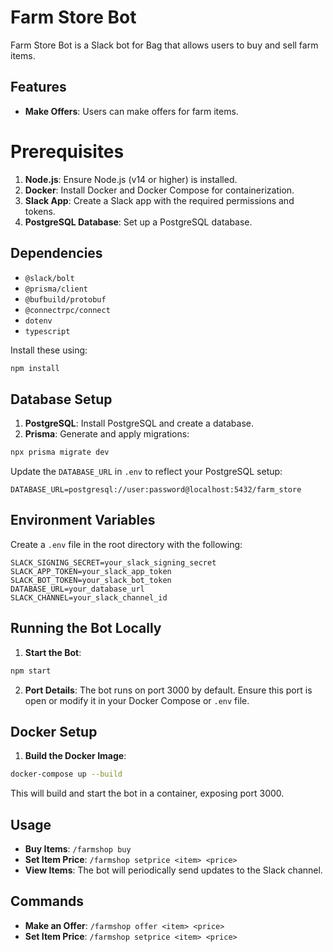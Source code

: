 # Farm Store Bot

Farm Store Bot is a Slack bot for Bag that allows users to buy and sell farm items.

## Features

- **Make Offers**: Users can make offers for farm items.

# Prerequisites

1. **Node.js**: Ensure Node.js (v14 or higher) is installed.
2. **Docker**: Install Docker and Docker Compose for containerization.
3. **Slack App**: Create a Slack app with the required permissions and tokens.
4. **PostgreSQL Database**: Set up a PostgreSQL database.

## Dependencies

- `@slack/bolt`
- `@prisma/client`
- `@bufbuild/protobuf`
- `@connectrpc/connect`
- `dotenv`
- `typescript`

Install these using:

```bash
npm install
```

## Database Setup

1. **PostgreSQL**: Install PostgreSQL and create a database.
2. **Prisma**: Generate and apply migrations:

```bash
npx prisma migrate dev
```

Update the `DATABASE_URL` in `.env` to reflect your PostgreSQL setup:

```env
DATABASE_URL=postgresql://user:password@localhost:5432/farm_store
```

## Environment Variables

Create a `.env` file in the root directory with the following:

```env
SLACK_SIGNING_SECRET=your_slack_signing_secret
SLACK_APP_TOKEN=your_slack_app_token
SLACK_BOT_TOKEN=your_slack_bot_token
DATABASE_URL=your_database_url
SLACK_CHANNEL=your_slack_channel_id
```

## Running the Bot Locally

1. **Start the Bot**:

```bash
npm start
```

2. **Port Details**: The bot runs on port 3000 by default. Ensure this port is open or modify it in your Docker Compose or `.env` file.

## Docker Setup

1. **Build the Docker Image**:

```bash
docker-compose up --build
```

This will build and start the bot in a container, exposing port 3000.

## Usage

- **Buy Items**: `/farmshop buy`
- **Set Item Price**: `/farmshop setprice <item> <price>`
- **View Items**: The bot will periodically send updates to the Slack channel.

## Commands

- **Make an Offer**: `/farmshop offer <item> <price>`
- **Set Item Price**: `/farmshop setprice <item> <price>`

